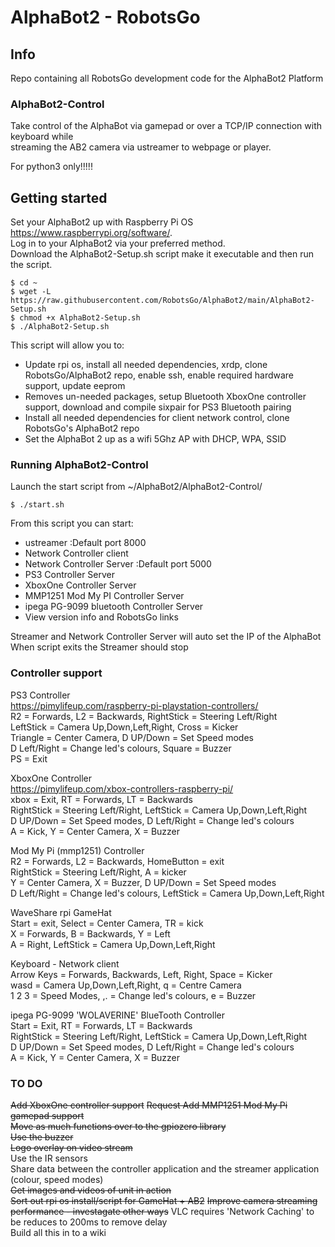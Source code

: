 # AlphaBot2 - RobotsGo 

## Info
Repo containing all RobotsGo development code for the AlphaBot2 Platform  

### AlphaBot2-Control
Take control of the AlphaBot via gamepad or over a TCP/IP connection with keyboard while   
streaming the AB2 camera via ustreamer to webpage or player.       

For python3 only!!!!!

## Getting started
Set your AlphaBot2 up with Raspberry Pi OS https://www.raspberrypi.org/software/.   
Log in to your AlphaBot2 via your preferred method.      
Download the AlphaBot2-Setup.sh script make it executable and then run the script.   
```
$ cd ~
$ wget -L https://raw.githubusercontent.com/RobotsGo/AlphaBot2/main/AlphaBot2-Setup.sh
$ chmod +x AlphaBot2-Setup.sh
$ ./AlphaBot2-Setup.sh
```
This script will allow you to:    
* Update rpi os, install all needed dependencies, xrdp, clone RobotsGo/AlphaBot2 repo, enable ssh, enable required hardware support, update eeprom   
* Removes un-needed packages, setup Bluetooth XboxOne controller support, download and compile sixpair for PS3 Bluetooth pairing     
* Install all needed dependencies for client network control, clone RobotsGo's AlphaBot2 repo    
* Set the AlphaBot 2 up as a wifi 5Ghz AP with DHCP, WPA, SSID    

### Running AlphaBot2-Control

Launch the start script from ~/AlphaBot2/AlphaBot2-Control/   
```
$ ./start.sh 
```
From this script you can start:      
* ustreamer :Default port 8000    
* Network Controller client      
* Network Controller Server :Default port 5000        
* PS3 Controller Server    
* XboxOne Controller Server    
* MMP1251 Mod My PI Controller Server        
* ipega PG-9099 bluetooth Controller Server    
* View version info and RobotsGo links    

Streamer and Network Controller Server will auto set the IP of the AlphaBot     
When script exits the Streamer should stop

### Controller support   
PS3 Controller      
https://pimylifeup.com/raspberry-pi-playstation-controllers/        
R2 = Forwards,  L2 = Backwards, RightStick = Steering Left/Right         
LeftStick = Camera Up,Down,Left,Right,  Cross = Kicker            
Triangle = Center Camera, D UP/Down = Set Speed modes         
D Left/Right = Change led's colours, Square = Buzzer       
PS = Exit            

XboxOne Controller    
https://pimylifeup.com/xbox-controllers-raspberry-pi/      
xbox = Exit, RT = Forwards, LT = Backwards       
RightStick = Steering Left/Right, LeftStick = Camera Up,Down,Left,Right      
D UP/Down = Set Speed modes,  D Left/Right = Change led's colours      
A = Kick, Y = Center Camera, X = Buzzer       

Mod My Pi (mmp1251) Controller      
R2 = Forwards,  L2 = Backwards, HomeButton = exit          
RightStick = Steering Left/Right, A = kicker       
Y = Center Camera, X = Buzzer,  D UP/Down = Set Speed modes         
D Left/Right = Change led's colours, LeftStick = Camera Up,Down,Left,Right      

WaveShare rpi GameHat      
Start = exit,  Select = Center Camera,  TR = kick         
X = Forwards, B = Backwards,  Y = Left         
A = Right,  LeftStick = Camera Up,Down,Left,Right      

Keyboard - Network client   
Arrow Keys = Forwards, Backwards, Left, Right, Space = Kicker         
wasd = Camera Up,Down,Left,Right, q = Centre Camera         
1 2 3 = Speed Modes,   ,. = Change led's colours,  e = Buzzer     

ipega PG-9099 'WOLAVERINE' BlueTooth Controller   
Start = Exit, RT = Forwards, LT = Backwards          
RightStick = Steering Left/Right, LeftStick = Camera Up,Down,Left,Right         
D UP/Down = Set Speed modes,  D Left/Right = Change led's colours         
A = Kick, Y = Center Camera, X = Buzzer          


### TO DO
~~Add XboxOne controller support~~
~~Request Add MMP1251 Mod My Pi gamepad support~~   
~~Move as much functions over to the gpiozero library~~   
~~Use the buzzer~~            
~~Logo overlay on video stream~~   
Use the IR sensors   
Share data between the controller application and the streamer application (colour, speed modes)    
~~Get images and videos of unit in action~~       
~~Sort out rpi os install/script for GameHat + AB2~~
~~Improve camera streaming performance - investagate other ways~~ VLC requires 'Network Caching' to be reduces to 200ms to remove delay   
Build all this in to a wiki        
